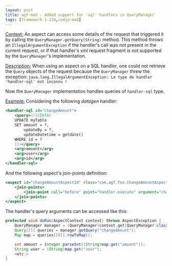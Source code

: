 ```yaml
---
layout: post
title: agf-mad - Added support for 'sql' handlers in QueryManager
tags: [framework-1-134,codjo-mad]
---
```

<u>Context:</u>
An aspect can access some details of the request that triggered it by calling the ```QueryManager.getQuery(String)``` method. This method throws an ```IllegalArgumentException``` if the handler's call was not present in the current request, or if that handler's xml request fragment is not supported by the ```QueryManager```'s implementation.

<u>Description:</u>
When using an aspect on a SQL handler, one could not retrieve the ```Query``` objects of the request because the ```QueryManager``` threw the exception:
```java.lang.IllegalArgumentException: Le type de handler 'handler-sql' est inconnu !```

Now the ```QueryManager``` implementation handles queries of ```handler-sql``` type.

<u>Example:</u>
Considering the following _datagen_ handler:
```xml
<handler-sql id="changeAmount">
    <query><![CDATA[
    UPDATE myTable 
    SET amount = ?,
        updateBy = ?,
        updateDatetime = getdate()
    WHERE id = ?
    ]]></query>
    <arg>amount</arg>
    <arg>user</arg>
    <arg>id</arg>
</handler-sql>
```

And the following aspect's join-points definition:
```xml
<aspect id="changeAmountAspectId" class="com.agf.foo.ChangeAmountAspect">
    <join-points>
        <join-point call="before" point="handler.execute" argument="changeAmount"/>
    </join-points>
</aspect>
```

The handler's query arguments can be accessed like this:
```title=ChangeAmountAspect.java
protected void doRun(AspectContext context) throws AspectException {
    QueryManager manager = (QueryManager)context.get(QueryManager.class.getName());
    Query[[]] queries = manager.getQuery("changeAmount");
    Map map = queries[[0]].rowToMap();

    int amount = Integer.parseInt((String)map.get("amount"));
    String user = (String)map.get("user");
    <etc.>
}
```